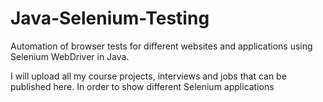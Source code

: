 # Java-Selenium-Testing
Automation of browser tests for different websites and applications using Selenium WebDriver in Java.

I will upload all my course projects, interviews and jobs that can be published here. 
In order to show different Selenium applications 
